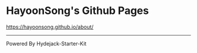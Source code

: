 # HayoonSong's Github Pages
https://hayoonsong.github.io/about/

---
Powered By Hydejack-Starter-Kit